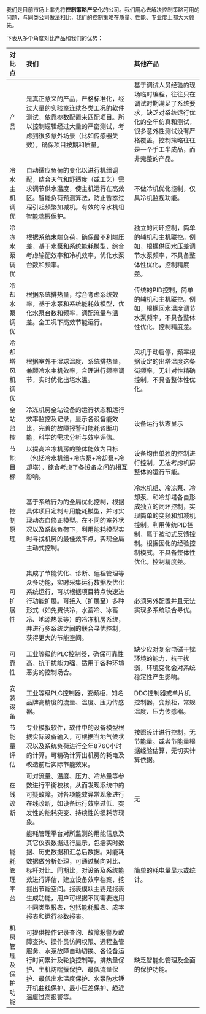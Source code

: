 我们是目前市场上率先将**控制策略产品化**的公司。我们用心去解决控制策略可用的问题，与同类公司做法相比，我们的控制策略在质量、性能、专业度上都大大领先。

下表从多个角度对比产品和我们的优势：

| 对比点 | 我们 | 其他产品 |
| :--- | :--- | :--- |
| 产品 | 是真正意义的产品，严格标准化，经过大量的实验室连续各类工况的软件测试，依靠参数配置来匹配项目。所以控制逻辑经过大量的严密测试，考虑到很多意外场景（比如传感器失效），确保项目按期和质量。 | 基于调试人员经验的现场临时编程，往往只在调试时期满足了系统要求，缺乏对系统运行优化的全年仿真和测试，很多意外性测试没有严格覆盖，控制策略往往是一个手工半成品，而非完整的产品。 |
| 冷水主机调优 | 自动适应负荷的变化以进行机组调配，结合天气和舒适度（或工艺）需求调节供水温度，使主机运行在高效区。智能负荷预测算法，防止暂态过程引起频繁加减机。有效的冷水机组智能喘振保护。 | 不做冷机优化控制，仅具冷机监视功能。 |
| 冷冻水泵调优 | 根据系统末端负荷，确保最不利端压差，基于水泵和系统能耗模型，综合考虑输配效率和冷机效率，优化水泵台数和频率。 | 独立的闭环控制，简单的辅机和主机联控。例如，根据供回水压差调节水泵频率，不具备整体性优化，控制精度差。 |
| 冷却水泵调优 | 根据系统排热量，综合考虑系统效率，基于水泵和系统能耗效模型，优化水泵台数和频率，调配流量与温差。全工况下高效节能运行。 | 传统的PID控制，简单的辅机和主机联控。例如，根据回水温度调节水泵频率，不具备整体性优化，控制精度差。 |
| 冷却塔风机调优 | 根据室外干湿球温度、系统排热量，兼顾冷水主机效率，合理进行频率调节，实时优化出塔水温。 | 风机手动启停，频率根据设定的出塔温度这条街频率，无针对性精确控制，不具备整体性优化。 |
| 全站监控 | 冷冻机房全站设备的运行状态和运行效率监控及记录，显示各设备能效比，完善的故障报警和能耗诊断功能，科学的需求分析与效率评估。 | 设备运行状态显示 |
| 节能目标 | 以提高冷冻机房的整体能效为目标（包括冷水机组+冷冻泵+冷却泵+冷却塔），综合考虑了各设备之间的相互影响。 | 设备均由单独的控制进行控制，无法考虑机房整体的运行节能。 |
| 控制原理 | 基于系统行为的全局优化控制，根据具体项目定制专用能耗模型，并可实现动态自修正模型。在不同的室外状况以及系统负荷下，利用能耗模型实时寻找机房的最佳效率点，实现全局主动式控制。 | 冷水机组、冷冻泵、冷却泵、和冷却塔各自形成独立的闭环控制，实现简单的变频和加减机控制。利用传统PID控制，属于被动式反馈控制。根据固化的经验控制模式，不具备整体性优化，控制精度差。 |
| 可扩展性 | 集成了节能优化、诊断、远程管理等众多功能，实时采集运行数据及优化系统运行，可以根据项目特点快速进行功能扩展。可接入（扩展至）多种形式（如免费供冷，水蓄冷、冰蓄冷、地源热泵等）的冷冻机房系统，并进行多系统之间的联合寻优控制，获得更大的节能空间。 | 必须另外配置并且无法实现多系统联合寻优。 |
| 可靠性 | 工业等级的PLC控制器，确保可靠性高，抗干扰能力强，适用于各种环境恶劣的控制场合。 | 缺少应对复杂电磁干扰环境的能力，抗干扰弱，环境变化会对系统稳定性产生影响。 |
| 安装设备 | 工业等级PLC控制器，变频柜，知名品牌高精度的流量、温度、压力传感器。 | DDC控制器或单片机控制器，变频柜，常规温度、压力传感器。 |
| 节能量评估 | 专业模拟软件，软件中的设备模型根据实际设备输入，可根据当地气候状况以及系统负荷进行全年8760小时的计算。可精确计算出机房的耗电及改造前后实际节能效果。 | 按照设计进行控制，无节能量。或者节能量根据经验估算，无切实计算依据。 |
| 在线诊断 | 可对流量、温度、压力、冷热量等参数进行平衡校核，从而发现系统中的可疑故障。对各项能效异常现象进行在线诊断，如设备运行效率过低、突发性的能耗突变、持续性的损耗等现象。 | 无 |
| 能耗管理平台 | 能耗管理平台对所监测的用能信息及其它仪表数据进行显示，包括实时数据、历史数据和汇总后数据。对能耗数据做分析处理，可通过横向对比、标杆对比、同期比，对设备及系统能效进行评估，建立设备效率档案，挖掘出节能空间。报表模块主要是报表生成功能，用户可根据不同需要选用不同类型报表，包括能耗报表、成本报表和运行参数报表。 | 简单的耗电量显示或统计。 |
| 机房管理及保护功能 | 可提供操作记录查询、故障报警及故障查询、操作员访问权限、远程监管服务、水泵故障自动切换、各设备运行时间累计及轮换控制等。排热量保护、主机防喘振保护、最低流量保护、最低出水温度保护、水泵防水锤开机曲线保护、最小压差保护、趋近温度过高报警等。 | 缺乏智能化管理及全面的保护功能。 |



